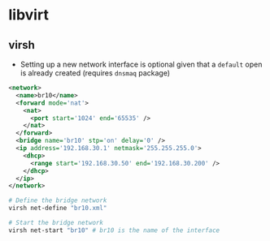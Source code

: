 # libvirt

## virsh

- Setting up a new network interface is optional given that a `default` open is already created (requires `dnsmaq` package)

```xml
<network>
  <name>br10</name>
  <forward mode='nat'>
    <nat>
      <port start='1024' end='65535' />
    </nat>
  </forward>
  <bridge name='br10' stp='on' delay='0' />
  <ip address='192.168.30.1' netmask='255.255.255.0'>
    <dhcp>
      <range start='192.168.30.50' end='192.168.30.200' />
    </dhcp>
  </ip>
</network>
```

```sh
# Define the bridge network
virsh net-define "br10.xml"

# Start the bridge network
virsh net-start "br10" # br10 is the name of the interface
```
